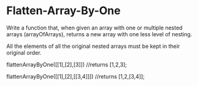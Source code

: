 # Flatten-Array-By-One

Write a function that, when given an array with one or multiple nested arrays (arrayOfArrays), returns a new array with one less level of nesting.

All the elements of all the original nested arrays must be kept in their original order.

flattenArrayByOne([[1],[2],[3]]) //returns [1,2,3];

flattenArrayByOne([[1],[2],[[3,4]]]) //returns [1,2,[3,4]];
